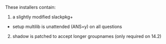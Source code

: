 These installers contain:

1. a slightly modified slackpkg+
  - setup multilib is unattended (ANS=y) on all questions
2. shadow is patched to accept longer groupnames (only required on 14.2)